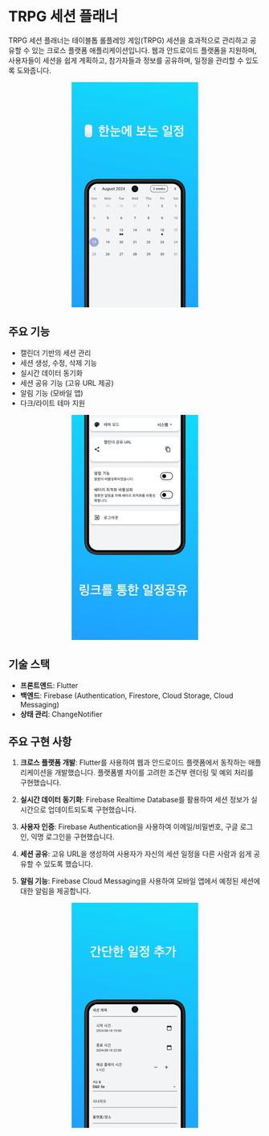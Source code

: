 # TRPG 세션 플래너

TRPG 세션 플래너는 테이블톱 롤플레잉 게임(TRPG) 세션을 효과적으로 관리하고 공유할 수 있는 크로스 플랫폼 애플리케이션입니다. 웹과 안드로이드 플랫폼을 지원하며, 사용자들이 세션을 쉽게 계획하고, 참가자들과 정보를 공유하며, 일정을 관리할 수 있도록 도와줍니다.

<p align="center">
  <img src="1.jpg" alt="캘린더 뷰" width="50%">
</p>

## 주요 기능

- 캘린더 기반의 세션 관리
- 세션 생성, 수정, 삭제 기능
- 실시간 데이터 동기화
- 세션 공유 기능 (고유 URL 제공)
- 알림 기능 (모바일 앱)
- 다크/라이트 테마 지원

<p align="center">
  <img src="2.jpg" alt="캘린더 뷰" width="50%">
</p>

## 기술 스택

- **프론트엔드**: Flutter
- **백엔드**: Firebase (Authentication, Firestore, Cloud Storage, Cloud Messaging)
- **상태 관리**: ChangeNotifier

## 주요 구현 사항

1. **크로스 플랫폼 개발**: 
   Flutter를 사용하여 웹과 안드로이드 플랫폼에서 동작하는 애플리케이션을 개발했습니다. 플랫폼별 차이를 고려한 조건부 렌더링 및 예외 처리를 구현했습니다.

2. **실시간 데이터 동기화**: 
   Firebase Realtime Database를 활용하여 세션 정보가 실시간으로 업데이트되도록 구현했습니다.

3. **사용자 인증**: 
   Firebase Authentication을 사용하여 이메일/비밀번호, 구글 로그인, 익명 로그인을 구현했습니다.

4. **세션 공유**: 
   고유 URL을 생성하여 사용자가 자신의 세션 일정을 다른 사람과 쉽게 공유할 수 있도록 했습니다.

5. **알림 기능**: 
   Firebase Cloud Messaging을 사용하여 모바일 앱에서 예정된 세션에 대한 알림을 제공합니다.

<p align="center">
  <img src="3.jpg" alt="캘린더 뷰" width="50%">
</p>
